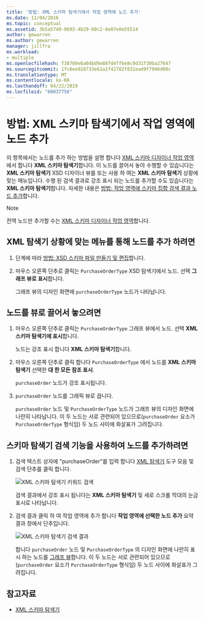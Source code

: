 ```yaml
---
title: '방법: XML 스키마 탐색기에서 작업 영역에 노드 추가'
ms.date: 11/04/2016
ms.topic: conceptual
ms.assetid: 3b5a5749-9693-4b29-b0c2-8e07e0e55514
author: gewarren
ms.author: gewarren
manager: jillfra
ms.workload:
- multiple
ms.openlocfilehash: f38760e6a04bd9e88fd4ff6e8c9d31f30ba27647
ms.sourcegitcommit: 1fc6ee928733e61a1f42782f832ead9f7946d00c
ms.translationtype: MT
ms.contentlocale: ko-KR
ms.lasthandoff: 04/22/2019
ms.locfileid: "60037756"
---
```

# <a name="how-to-add-nodes-to-the-workspace-from-the-xml-schema-explorer"></a>방법: XML 스키마 탐색기에서 작업 영역에 노드 추가

이 항목에서는 노드를 추가 하는 방법을 설명 합니다 [XML 스키마 디자이너 작업 영역](../xml-tools/xml-schema-designer-workspace.md) 에서 합니다 **XML 스키마 탐색기**합니다. 이 노드를 끌어서 놓아 수행할 수 있습니다는 **XML 스키마 탐색기** XSD 디자이너 뷰를 또는 사용 하 여는 **XML 스키마 탐색기** 상황에 맞는 메뉴입니다. 수행 된 검색 결과로 강조 표시 되는 노드를 추가할 수도 있습니다는 **XML 스키마 탐색기**합니다. 자세한 내용은 [방법: 작업 영역에 스키마 집합 검색 결과 노드 추가](../xml-tools/how-to-add-schema-set-search-result-nodes-to-the-workspace.md)합니다.

> [!NOTE]
> 전역 노드만 추가할 수는 [XML 스키마 디자이너 작업 영역](../xml-tools/xml-schema-designer-workspace.md)합니다.

## <a name="to-add-nodes-through-the-xml-explorer-context-menu"></a>XML 탐색기 상황에 맞는 메뉴를 통해 노드를 추가 하려면

1. 단계에 따라 [방법: XSD 스키마 파일 만들기 및 편집](../xml-tools/how-to-create-and-edit-an-xsd-schema-file.md)합니다.

2. 마우스 오른쪽 단추로 클릭는 `PurchaseOrderType` XSD 탐색기에서 노드. 선택 **그래프 뷰로 표시**합니다.

     그래프 뷰의 디자인 화면에 `purchaseOrderType` 노드가 나타납니다.

## <a name="to-drag-and-drop-a-node-on-to-a-view"></a>노드를 뷰로 끌어서 놓으려면

1. 마우스 오른쪽 단추로 클릭는 `PurchaseOrderType` 그래프 뷰에서 노드. 선택 **XML 스키마 탐색기에 표시**합니다.

     노드는 강조 표시 합니다 **XML 스키마 탐색기**합니다.

2. 마우스 오른쪽 단추로 클릭 합니다 `PurchaseOrderType` 에서 노드를 **XML 스키마 탐색기** 선택한 **대 한 모든 참조 표시**.

     `purchaseOrder` 노드가 강조 표시됩니다.

3. `purchaseOrder` 노드를 그래픽 뷰로 끕니다.

     `purchaseOrder` 노드 및 `PurchaseOrderType` 노드가 그래프 뷰의 디자인 화면에 나란히 나타납니다. 이 두 노드는 서로 관련되어 있으므로(`purchaseOrder` 요소가 `PurchaseOrderType` 형식임) 두 노드 사이에 화살표가 그려집니다.

## <a name="to-add-nodes-using-the-schema-explorer-search-capability"></a>스키마 탐색기 검색 기능을 사용하여 노드를 추가하려면

1. 검색 텍스트 상자에 "purchaseOrder"를 입력 합니다 [XML 탐색기](../xml-tools/xml-schema-explorer.md) 도구 모음 및 검색 단추를 클릭 합니다.

     ![XML 스키마 탐색기 키워드 검색](../xml-tools/media/schemaexplorersearch.gif)

     검색 결과에서 강조 표시 됩니다는 **XML 스키마 탐색기** 및 세로 스크롤 막대의 눈금 표시로 나타납니다.

2. 검색 결과 클릭 하 여 작업 영역에 추가 합니다 **작업 영역에 선택한 노드 추가** 요약 결과 창에서 단추입니다.

     ![XML 스키마 탐색기 검색 결과](../xml-tools/media/schemaexplorersearchresult.gif)

     합니다 `purchaseOrder` 노드 및 `PurchaseOrderType` 의 디자인 화면에 나란히 표시 하는 노드를 [그래프 뷰](../xml-tools/graph-view.md)합니다. 이 두 노드는 서로 관련되어 있으므로(`purchaseOrder` 요소가 `PurchaseOrderType` 형식임) 두 노드 사이에 화살표가 그려집니다.

## <a name="see-also"></a>참고자료

- [XML 스키마 탐색기](../xml-tools/xml-schema-explorer.md)